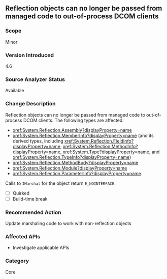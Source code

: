 ## Reflection objects can no longer be passed from managed code to out-of-process DCOM clients

### Scope
Minor

### Version Introduced
4.6

### Source Analyzer Status
Available

### Change Description

Reflection objects can no longer be passed from managed code to out-of-process
DCOM clients. The following types are affected:

- <xref:System.Reflection.Assembly?displayProperty=name>
- <xref:System.Reflection.MemberInfo?displayProperty=name> (and its derived types, including <xref:System.Reflection.FieldInfo?displayProperty=name>, <xref:System.Reflection.MethodInfo?displayProperty=name>, <xref:System.Type?displayProperty=name>, and <xref:System.Reflection.TypeInfo?displayProperty=name>)
- <xref:System.Reflection.MethodBody?displayProperty=name>
- <xref:System.Reflection.Module?displayProperty=name>
- <xref:System.Reflection.ParameterInfo?displayProperty=name>.

Calls to `IMarshal` for the object return `E_NOINTERFACE`.

- [ ] Quirked
- [ ] Build-time break

### Recommended Action
Update marshaling code to work with non-reflection objects

### Affected APIs
* Investigate applicable APIs

### Category
Core

<!-- breaking change id: 77 -->
